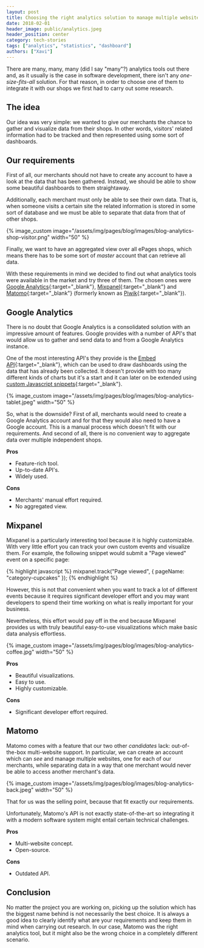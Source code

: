 ```yaml
---
layout: post
title: Choosing the right analytics solution to manage multiple websites
date: 2018-02-01
header_image: public/analytics.jpeg
header_position: center
category: tech-stories
tags: ["analytics", "statistics", "dashboard"]
authors: ["Xavi"]
---
```

There are many, many, many (did I say "many"?) analytics tools out there and, as it usually is the case in software development, there isn't any _one-size-fits-all_ solution. For that reason, in order to choose one of them to integrate it with our shops we first had to carry out some research.

## The idea

Our idea was very simple: we wanted to give our merchants the chance to gather and visualize data from their shops. In other words, visitors' related information had to be tracked and then represented using some sort of dashboards.

## Our requirements

First of all, our merchants should not have to create any account to have a look at the data that has been gathered. Instead, we should be able to show some beautiful dashboards to them straightaway.

Additionally, each merchant must only be able to see their own data. That is, when someone visits a certain site the related information is stored in some sort of database and we must be able to separate that data from that of other shops.

{% image_custom image="/assets/img/pages/blog/images/blog-analytics-shop-visitor.png" width="50" %}

Finally, we want to have an aggregated view over all ePages shops, which means there has to be some sort of _master_ account that can retrieve all data.

With these requirements in mind we decided to find out what analytics tools were available in the market and try three of them. The chosen ones were [Google Analytics](https://analytics.google.com/analytics/web/){:target="_blank"}, [Mixpanel](https://mixpanel.com/){:target="_blank"} and [Matomo](https://matomo.org/){:target="_blank"} (formerly known as [Piwik](https://matomo.org/blog/2018/01/piwik-is-now-matomo/){:target="_blank"}).

## Google Analytics

There is no doubt that Google Analytics is a consolidated solution with an impressive amount of features. Google provides with a number of API's that would allow us to gather and send data to and from a Google Analytics instance.

One of the most interesting API's they provide is the [Embed API](https://developers.google.com/analytics/devguides/reporting/embed/){:target="_blank"}, which can be used to draw dashboards using the data that has already been collected. It doesn't provide with too many different kinds of charts but it's a start and it can later on be extended using [custom Javascript snippets](https://ga-dev-tools.appspot.com/embed-api/custom-components/){:target="_blank"}.

{% image_custom image="/assets/img/pages/blog/images/blog-analytics-tablet.jpeg" width="50" %}

So, what is the downside? First of all, merchants would need to create a Google Analytics account and for that they would also need to have a Google account. This is a manual process which doesn't fit with our requirements. And second of all, there is no convenient way to aggregate data over multiple independent shops.

**Pros**
* Feature-rich tool.
* Up-to-date API's.
* Widely used.

**Cons**
* Merchants' manual effort required.
* No aggregated view.

## Mixpanel

Mixpanel is a particularly interesting tool because it is highly customizable. With very little effort you can track your own custom events and visualize them. For example, the following snippet would submit a "Page viewed" event on a specific page:

{% highlight javascript %}
mixpanel.track("Page viewed", {
    pageName: "category-cupcakes"
});
{% endhighlight %}

However, this is not that convenient when you want to track a lot of different events because it requires significant developer effort and you may want developers to spend their time working on what is really important for your business.

Nevertheless, this effort would pay off in the end because Mixpanel provides us with truly beautiful easy-to-use visualizations which make basic data analysis effortless.

{% image_custom image="/assets/img/pages/blog/images/blog-analytics-coffee.jpg" width="50" %}

**Pros**
* Beautiful visualizations.
* Easy to use.
* Highly customizable.

**Cons**
* Significant developer effort required.

## Matomo

Matomo comes with a feature that our two other _candidates_ lack:  out-of-the-box multi-website support. In particular, we can create an account which can _see_ and manage multiple websites, one for each of our merchants, while separating data in a way that one merchant would never be able to access another merchant's data.

{% image_custom image="/assets/img/pages/blog/images/blog-analytics-back.jpeg" width="50" %}

That for us was the selling point, because that fit exactly our requirements.

Unfortunately, Matomo's API is not exactly state-of-the-art so integrating it with a modern software system might entail certain technical challenges.

**Pros**
* Multi-website concept.
* Open-source.

**Cons**
* Outdated API.

## Conclusion

No matter the project you are working on, picking up the solution which has the biggest name behind is not necessarily the best choice. It is always a good idea to clearly identify what are your requirements and keep them in mind when carrying out research. In our case, Matomo was the right analytics tool, but it might also be the wrong choice in a completely different scenario.